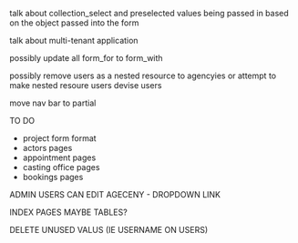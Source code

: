 
talk about collection_select and preselected values being passed in based on the object passed into the form

talk about multi-tenant application

possibly update all form_for to form_with

possibly remove users as a nested resource to agencyies or attempt to make nested resoure users devise users

move nav bar to partial

TO DO
- project form format
- actors pages
- appointment pages
- casting office pages
- bookings pages

ADMIN USERS CAN EDIT AGECENY - DROPDOWN LINK

INDEX PAGES MAYBE TABLES?

DELETE UNUSED VALUS (IE USERNAME ON USERS)
